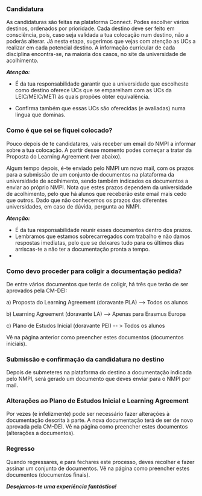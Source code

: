
### Candidatura
As candidaturas são feitas na plataforma Connect. Podes escolher vários destinos, ordenados por prioridade. Cada destino deve ser feito em consciência, pois, caso seja validada a tua colocação num destino, não a poderás alterar. Já nesta etapa, sugerimos que vejas com atenção as UCs a realizar em cada potencial destino. A informação curricular de cada disciplina encontra-se, na maioria dos casos, no site da universidade de acolhimento.

***Atenção:***
- É da tua responsabilidade garantir que a universidade que escolheste como
destino oferece UCs que se emparelham com as UCs da LEIC/MEIC/METI às quais
propões obter equivalência.

- Confirma também que essas UCs são oferecidas (e avaliadas) numa língua que
dominas.

### Como é que sei se fiquei colocado?

Pouco depois de te candidatares, vais receber um email do NMPI a informar sobre a tua colocação. A partir desse momento podes começar a tratar da Proposta do Learning Agreement (ver abaixo).

Algum tempo depois, é-te enviado pelo NMPI um novo mail, com os prazos para a submissão de um conjunto de documentos na plataforma da universidade de acolhimento, sendo também indicados os documentos a enviar ao próprio NMPI. Nota que estes prazos dependem da universidade de acolhimento, pelo que há alunos que receberão este email mais cedo que outros. Dado que não conhecemos os prazos das diferentes universidades, em caso de dúvida, pergunta ao NMPI.

***Atenção:***
- É da tua responsabilidade reunir esses documentos dentro dos prazos.
- Lembramos que estamos sobrecarregados com trabalho e não damos respostas imediatas, pelo que se deixares tudo para os últimos dias arriscas-te a não ter a documentação pronta a tempo.
- 
### Como devo proceder para coligir a documentação pedida?

De entre vários documentos que terás de coligir, há três que terão de ser aprovados pela CM-DEI:

a) Proposta do Learning Agreement (doravante PLA) --> Todos os alunos

b) Learning Agreement (doravante LA) --> Apenas para Erasmus Europa

c) Plano de Estudos Inicial (doravante PEI) -- > Todos os alunos

Vê na página anterior como preencher estes documentos (documentos iniciais).

### Submissão e confirmação da candidatura no destino

Depois de submeteres na plataforma do destino a documentação indicada pelo NMPI, será gerado um documento que deves enviar para o NMPI por mail.

### Alterações ao Plano de Estudos Inicial e Learning Agreement

Por vezes (e infelizmente) pode ser necessário fazer alterações à documentação descrita à parte. A nova documentação terá de ser de novo aprovada pela CM-DEI. Vê na página como preencher estes documentos (alterações a documentos).

### Regresso
Quando regressares, e para fechares este processo, deves recolher e fazer assinar um conjunto de documentos. Vê na página como preencher estes documentos (documentos finais).

***Desejamos-te uma experiência fantástica!***

